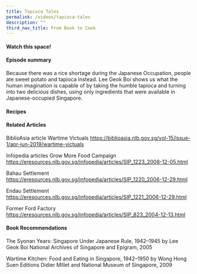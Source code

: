 ```yaml
---
title: Tapioca Tales
permalink: /videos/tapioca-tales
description: ""
third_nav_title: From Book to Cook
---
```

#### Watch this space! ####


#### **Episode summary** ####
Because there was a rice shortage during the Japanese Occupation, people ate sweet potato and tapioca instead. Lee Geok Boi shows us what the human imagination is capable of by taking the humble tapioca and turning into two delicious dishes, using only ingredients that were available in Japanese-occupied Singapore.

#### **Recipes**

#### **Related Articles**

BiblioAsia article
Wartime Victuals
https://biblioasia.nlb.gov.sg/vol-15/issue-1/apr-jun-2019/wartime-victuals

Infopedia articles 
Grow More Food Campaign
https://eresources.nlb.gov.sg/infopedia/articles/SIP_1223_2008-12-05.html 

Bahau Settlement
https://eresources.nlb.gov.sg/infopedia/articles/SIP_1220_2006-12-29.html

Endau Settlement
https://eresources.nlb.gov.sg/infopedia/articles/SIP_1221_2006-12-29.html

Former Ford Factory 
https://eresources.nlb.gov.sg/infopedia/articles/SIP_823_2004-12-13.html 


#### **Book Recommendations**



The Syonan Years: Singapore Under Japanese Rule, 1942–1945 
by Lee Geok Boi
National Archives of Singapore and Epigram, 2005
 
Wartime Kitchen: Food and Eating in Singapore, 1942–1950
by Wong Hong Suen
Editions Didier Millet and National Museum of Singapore, 2009
